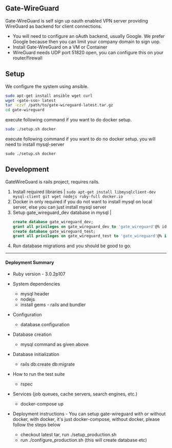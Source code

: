 ## Gate-WireGuard

Gate-WireGuard is self sign up oauth enabled VPN server providing WireGuard as backend for client connections.

* You will need to configure an oAuth backend, usually Google. We prefer Google because then you can limit your company domain to sign uop.
* Install Gate-WireGuard on a VM or Container
* WireGuard needs UDP port 51820 open, you can configure this on your router/firewall

## Setup

We configure the system using ansible. 

````bash
sudo apt-get install ansible wget curl 
wget <gate-sso> latest 
tar -czvf /path/to/gate-wireguard-latest.tar.gz 
cd gate-wireguard
````
execute following command if you want to do docker setup.
````bash
sudo ./setup.sh docker
````
execute following command if you want to do no docker setup. you will need to install mysql-server
````shell
sudo ./setup.sh docker
````

## Development

GateWireGuard is rails project, requires rails.
1. Install required libraries 
   |
    ```sudo apt-get install libmysqlclient-dev mysql-client git wget nodejs ruby-full docker.io```
2. Docker in only required if you do not want to install mysql on local server, else you can just install mysql server
3. Setup gate_wireguard_dev database in mysql
    |
    ```sql
   create database gate_wireguard_dev;
   grant all privileges on gate_wireguard_dev to 'gate_wireguard'@% idenfied by 'gate_wireguard';
   create database gate_wireguard_test;
   grant all privileges on gate_wireguard_test to 'gate_wireguard'@% identified by 'gate_wireguard';
    ```
4. Run database migrations and you should be good to go.


---
#### Deployment Summary
* Ruby version - 3.0.2p107
* System dependencies
  * mysql header
  * nodejs
  * install gems - rails and bundler

* Configuration
  * database configuration

* Database creation
  * mysql command as given above

* Database initialization
  * rails db:create db:migrate

* How to run the test suite
  * rspec

* Services (job queues, cache servers, search engines, etc.)
  * docker-compose up

* Deployment instructions - You can setup gate-wireguard with or without docker, with docker, it's just docker-compose, without docker, please follow the steps below
  * checkout latest tar, run ./setup_production.sh
  * run ./configure_production.sh (this will create database etc)
